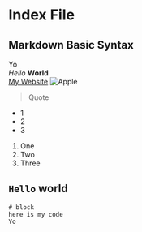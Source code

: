 # Index File
## Markdown Basic Syntax
Yo
<br>
*Hello*
**World**
<br>
[My Website](https://wchester.github.io/cse15l-lab-reports/)
![Apple](https://www.svgimages.com/svg-image/s4/red-apple-clipart-256x256.png)
> Quote
* 1
* 2
* 3

1. One
2. Two
3. Three

`Hello` world
---
```
# block
here is my code
Yo
```
